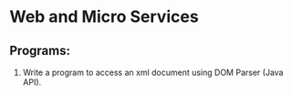 # Web and Micro Services
## Programs:
  1. Write a program to access an xml document using DOM Parser (Java API).
